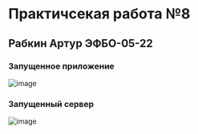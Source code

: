 # Практичсекая работа №8
## Рабкин Артур ЭФБО-05-22
### Запущенное приложение 
![image](https://github.com/user-attachments/assets/bba191cd-3024-4852-bbae-14ba0e41596f)
### Запущенный сервер 
![image](https://github.com/user-attachments/assets/be90e9de-d225-4036-a30e-c223fca5b75b)
